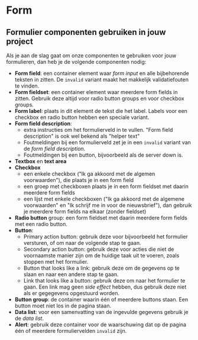<!-- @license CC0-1.0 -->

# Form

## Formulier componenten gebruiken in jouw project

Als je aan de slag gaat om onze componenten te gebruiken voor jouw formulieren, dan heb je de volgende componenten nodig:

- **Form field**: een container element waar _form input_ en alle bijbehorende teksten in zitten. De `invalid` variant maakt het makkelijk validatiefouten te vinden.
- **Form fieldset**: een container element waar meerdere form fields in zitten. Gebruik deze altijd voor radio button groups en voor checkbox groups.
- **Form label**: plaats in dit element de tekst die het label. Labels voor een checkbox en radio button hebben een speciale variant.
- **Form field description**:
  - extra instructies om het formulierveld in te vullen. "Form field description" is ook wel bekend als "helper text"
  - Foutmeldingen bij een formulierveld zet je in een `invalid` variant van de _form field description_.
  - Foutmeldingen bij een button, bijvoorbeeld als de server down is.
- **Textbox** en **text area**
- **Checkbox**
  - een enkele checkbox ("Ik ga akkoord met de algemen voorwaarden"), die plaats je in een form field
  - een groep met checkboxen plaats je in een form fieldset met daarin meerdere form fields
  - een lijst met enkele checkboxen ("Ik ga akkoord met de algemene voorwaarden" en "Ik schrijf me in voor de nieuwsbrief"), dan gebruik je meerdere form fields na elkaar (zonder fieldset)
- **Radio button** group: een form fieldset met daarin meerdere form fields met een radio button.
- **Button**:
  - Primary action button: gebruik deze voor bijvoorbeeld het formulier versturen, of om naar de volgende stap te gaan.
  - Secondary action button: gebruik deze voor acties die niet de voornaamste manier zijn om de huidige taak uit te voeren, zoals stoppen met het formulier.
  - Button that looks like a link: gebruik deze om de gegevens op te slaan en naar een andere stap te gaan.
  - Link that looks like a button: gebruik deze om naar het formulier te gaan. Een link mag geen _side effect_ hebben, dus gebruik deze niet als er gegegevens opgestuurd worden.
- **Button group**: de container waarin één of meerdere buttons staan. Een button moet niet los in de pagina staan.
- **Data list**: voor een samenvatting van de ingevulde gegevens gebruik je de _data list_.
- **Alert**: gebruik deze container voor de waarschuwing dat op de pagina één of meerdere formuliervelden `invalid` zijn.
